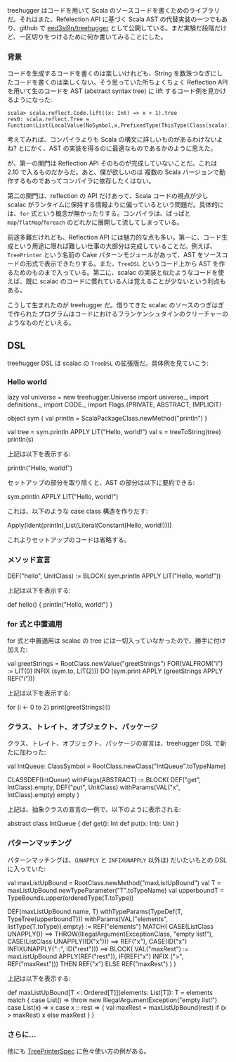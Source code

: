 treehugger はコードを用いて Scala のソースコードを書くためのライブラリだ。それはまた、Refelection API に基づく Scala AST の代替実装の一つでもあり、github で [eed3si9n/treehugger](https://github.com/eed3si9n/treehugger) として公開している。まだ実験だ段階だけど、一区切りをつけるために何か書いてみることにした。

### 背景

コードを生成するコードを書くのは楽しいけれども、String を数珠つなぎにしたコードを書くのは楽しくない。そう思っていた所ちょくちょく Reflection API を用いて生のコードを AST (abstract syntax tree) に lift するコード例を見かけるようになった:

    scala> scala.reflect.Code.lift((x: Int) => x + 1).tree
    res0: scala.reflect.Tree = Function(List(LocalValue(NoSymbol,x,PrefixedType(ThisType(Class(scala)),Class(scala.Int)))),Apply(Select(Ident(LocalValue(NoSymbol,x,PrefixedType(ThisType(Class(scala)),Class(scala.Int)))),Method(scala.Int.$plus,MethodType(List(LocalValue(NoSymbol,x,PrefixedType(ThisType(Class(scala)),Class(scala.Int)))),PrefixedType(ThisType(Class(scala)),Class(scala.Int))))),List(Literal(1))))

考えてみれば、コンパイラよりも Scala の構文に詳しいものがあるわけないよね? とにかく、AST の実装を得るのに最適なものであるかのように思えた。

が、第一の関門は Reflection API そのものが完成していないことだ。これは 2.10 で入るものだからだ。あと、僕が欲しいのは 複数の Scala バージョンで動作するものであってコンパイラに依存したくはない。

第二の関門は、reflection の API だけあって、Scala コードの視点が少し scalac がランタイムに保持する情報よりに偏っているという問題だ。具体的には、`for` 式という概念が無かったりする。コンパイラは、ぱっぱと `map`/`flatMap`/`foreach` のどれかに展開して流してしまっている。

前途多難だけれども、Reflection API には魅力的な点も多い。第一に、コード生成という用途に限れば難しい仕事の大部分は完成していることだ。例えば、`TreePrinter` という名前の Cake パターンモジュールがあって、AST をソースコードの形式で表示できたりする。また、`TreeDSL` というコード上から AST を作るためのものまで入っている。第二に、scalac の実装と似たようなコードを使えば、既に scalac のコードに慣れている人は覚えることが少ないという利点もある。

こうして生まれたのが treehugger だ。借りてきた scalac のソースのつぎはぎで作られたプログラムはコードにおけるフランケンシュタインのクリーチャーのようなものだといえる。

## DSL

treehugger DSL は scalac の `TreeDSL` の拡張版だ。具体例を見ていこう:

### Hello world

<scala>
lazy val universe = new treehugger.Universe
import universe._
import definitions._
import CODE._
import Flags.{PRIVATE, ABSTRACT, IMPLICIT}

object sym {
  val println = ScalaPackageClass.newMethod("println")
}

val tree = sym.println APPLY LIT("Hello, world!")
val s = treeToString(tree)
println(s)
</scala>

上記は以下を表示する:

<scala>
println("Hello, world!")
</scala>

セットアップの部分を取り除くと、AST の部分は以下に要約できる:

<scala>
sym.println APPLY LIT("Hello, world!")
</scala>

これは、以下のような case class 構造を作りだす:

<scala>
Apply(Ident(println),List(Literal(Constant(Hello, world!))))
</scala>

これよりセットアップのコードは省略する。

### メソッド宣言

<scala>
DEF("hello", UnitClass) := BLOCK(
  sym.println APPLY LIT("Hello, world!"))
</scala>

上記は以下を表示する:

<scala>
def hello() {
  println("Hello, world!")
}
</scala>

### for 式と中置適用

for 式と中置適用は scalac の tree には一切入っていなかったので、勝手に付け加えた:

<scala>
val greetStrings = RootClass.newValue("greetStrings")
FOR(VALFROM("i") := LIT(0) INFIX (sym.to, LIT(2))) DO
  (sym.print APPLY (greetStrings APPLY REF("i")))
</scala>

上記は以下を表示する:

<scala>
for (i <- 0 to 2)
  print(greetStrings(i))
</scala>

### クラス、トレイト、オブジェクト、パッケージ

クラス、トレイト、オブジェクト、パッケージの宣言は、treehugger DSL で新たに加わった:

<scala>
val IntQueue: ClassSymbol = RootClass.newClass("IntQueue".toTypeName)

CLASSDEF(IntQueue) withFlags(ABSTRACT) := BLOCK(
  DEF("get", IntClass).empty,
  DEF("put", UnitClass) withParams(VAL("x", IntClass).empty) empty
)
</scala>

上記は、抽象クラスの宣言の一例で、以下のように表示される:

<scala>
abstract class IntQueue {
  def get(): Int
  def put(x: Int): Unit
}
</scala>

### パターンマッチング

パターンマッチングは、(`UNAPPLY` と `INFIXUNAPPLY` 以外は) だいたいもとの DSL に入っていた:

<scala>
val maxListUpBound = RootClass.newMethod("maxListUpBound")
val T = maxListUpBound.newTypeParameter("T".toTypeName)
val upperboundT = TypeBounds.upper(orderedType(T.toType))

DEF(maxListUpBound.name, T)
    withTypeParams(TypeDef(T, TypeTree(upperboundT))) withParams(VAL("elements", listType(T.toType)).empty) :=
  REF("elements") MATCH(
    CASE(ListClass UNAPPLY()) ==> THROW(IllegalArgumentExceptionClass, "empty list!"),
    CASE(ListClass UNAPPLY(ID("x"))) ==> REF("x"),
    CASE(ID("x") INFIXUNAPPLY("::", ID("rest"))) ==> BLOCK(
      VAL("maxRest") := maxListUpBound APPLY(REF("rest")),
      IF(REF("x") INFIX (">", REF("maxRest"))) THEN REF("x")
      ELSE REF("maxRest") 
    )
  )
</scala>

上記は以下を表示する:

<scala>
def maxListUpBound[T <: Ordered[T]](elements: List[T]): T =
  elements match {
    case List() => throw new IllegalArgumentException("empty list!")
    case List(x) => x
    case x :: rest => {
      val maxRest = maxListUpBound(rest)
      if (x > maxRest) x
      else maxRest
    }
  }
</scala>

### さらに...

他にも [TreePrinterSpec](https://github.com/eed3si9n/treehugger/blob/master/src/test/scala/TreePrinterSpec.scala) に色々使い方の例がある。
